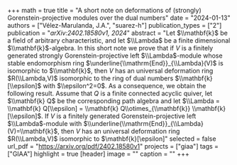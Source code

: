 +++
math = true
title = "A short note on deformations of (strongly) Gorenstein-projective modules over the dual numbers"
date = "2024-01-13"
authors = ["Vélez-Marulanda, J.A.", "suarez-h"]
publication_types = ["2"]
publication = "*arXiv:2402.18580v1, 2024*"
abstract = "Let $\\mathbf{k}$ be a field of arbitrary characteristic, and let $\\Lambda$ be a finite dimensional $\\mathbf{k}$-algebra. In this short note we prove that if $V$ is a finitely generated strongly Gorenstein-projective left $\\Lambda$-module whose stable endomorphism ring $\underline{\\mathrm{End}}_{\\Lambda}(V)$ is isomorphic to $\\mathbf{k}$, then $V$ has an universal deformation ring $R(\\Lambda,V)$ isomorphic to the ring of dual numbers $\\mathbf{k}[\\epsilon]$ with $\\epsilon^2=0$. As a consequence, we obtain the following result. Assume that $Q$ is a finite connected acyclic quiver, let $\\mathbf{k} Q$ be the corresponding path algebra and let $\\Lambda = \\mathbf{k} Q[\\epsilon] = \\mathbf{k} Q\\otimes_{\\mathbf{k}} \\mathbf{k}[\\epsilon]$. If $V$ is a finitely generated Gorenstein-projective left $\\Lambda$-module with $\\underline{\\mathrm{End}}_{\\Lambda}(V)=\\mathbf{k}$, then $V$ has an universal deformation ring $R(\\Lambda,V)$ isomorphic to $\\mathbf{k}[\\epsilon]"
selected = false
url_pdf = "https://arxiv.org/pdf/2402.18580v1"
projects = ["giaa"]
tags = ["GIAA"]
highlight = true
[header]
image = ""
caption = ""
+++

